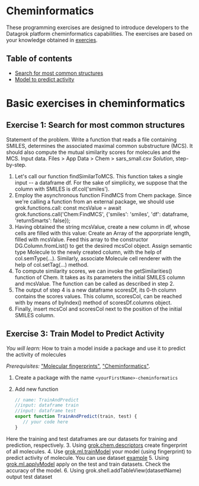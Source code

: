 <!-- TITLE: Cheminformatics -->
<!-- SUBTITLE: -->

# Cheminformatics

These programming exercises are designed to introduce developers to the Datagrok platform cheminformatics capabilities.
The exercises are based on your knowledge obtained in [exercies](./exercises.md).

## Table of contents

* [Search for most common structures](#exercise-1-search-for-most-common-structures)
* [Model to predict activity](#exercise-3-train-model-to-predict-activity)

# Basic exercises in cheminformatics

## Exercise 1: Search for most common structures

Statement of the problem.
Write a function that reads a file containing SMILES, determines the associated maximal common substructure (MCS).
It should also compute the mutual similarity scores for molecules and the MCS.
Input data. Files > App Data > Chem > sars\_small.csv
*Solution*, step-by-step.

1. Let's call our function findSimilarToMCS. This function takes a single input -- a dataframe df.
For the sake of simplicity, we suppose that the column with SMILES is df.col('smiles').
2. Employ the asynchronous function FindMCS from Chem package.
Since we're calling a function from an external package, we should use grok.functions.call:
const mcsValue = await grok.functions.call('Chem:FindMCS', {'smiles': 'smiles', 'df': dataframe, 'returnSmarts': false});
3. Having obtained the string mcsValue, create a new column in df, whose cells are filled with this value:
Create an Array of the apporpriate length, filled with mcsValue.
Feed this array to the constructor DG.Column.fromList() to get the desired mcsCol object.
Assign semantic type Molecule to the newly created column, with the help of col.semType(...).
  Similarly, associate Molecule cell renderer with the help of col.setTag(...) method.
4. To compute similarity scores, we can invoke the getSimilarities() function of Chem.
It takes as its parameters the initial SMILES column and mcsValue. The function can be called as described in step 2.
5. The output of step 4 is a new dataframe scoresDf, its 0-th column contains the scores values.
This column, scoresCol, can be reached with by means of byIndex() method of scoresDf.columns object.
6. Finally, insert mcsCol and scoresCol next to the position of the initial SMILES column.

## Exercise 3: Train Model to Predict Activity

*You will learn:* How to train a model inside a package and use it to predict the activity of molecules

*Prerequisites:*  ["Molecular fingerprints"](#https://datagrok.ai/help/domains/chem/fingerprints),
["Cheminformatics"](#https://datagrok.ai/help/domains/chem/cheminformatics).

1. Create a package with the name `<yourFirstName>-cheminformatics`
2. Add new function

   ```javascript
   // name: TrainAndPredict
   //input: dataframe train
   //input: dataframe test
   export function TrainAndPredict(train, test) {
      // your code here
   }
   ```

Here the training and test dataframes are our datasets for training and prediction, respectively.
3. Using [grok.chem.descriptors](#https://datagrok.ai/js-api/modules/grok.chem#descriptors)  create fingerprint of all molecules.
4. Use [grok.ml.trainModel](#unexist) your model (using fingerprint) to predict activity of molecule.
You can use dataset [example](#https://public.datagrok.ai/f/Demo.TestJobs.Files.DemoFiles/chem/activity_cliffs.csv)
5. Using [grok.ml.applyModel](#https://datagrok.ai/js-api/modules/grok.ml#applyModel) apply on the test and train datasets.
Check the accuracy of the model.
6. Using grok.shell.addTableView(datasetName) output test dataset
